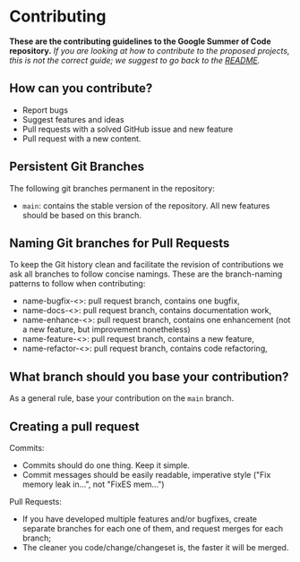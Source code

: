 # Contributing

**These are the contributing guidelines to the Google Summer of Code repository.** _If you are looking at how to contribute to the proposed projects, this is not the correct guide; we suggest to go back to the [README](/README.md)._

## How can you contribute?

* Report bugs
* Suggest features and ideas
* Pull requests with a solved GitHub issue and new feature
* Pull request with a new content.

## Persistent Git Branches

The following git branches permanent in the repository:

- `main`: contains the stable version of the repository. All new features should be based on this branch.
   
## Naming Git branches for Pull Requests

To keep the Git history clean and facilitate the revision of contributions we 
ask all branches to follow concise namings. These are the branch-naming patterns
to follow when contributing:

- name-bugfix-<>:        pull request branch, contains one bugfix,
- name-docs-<>:          pull request branch, contains documentation work,
- name-enhance-<>:       pull request branch, contains one enhancement (not a new feature, but improvement nonetheless)
- name-feature-<>:       pull request branch, contains a new feature,
- name-refactor-<>:      pull request branch, contains code refactoring,

## What branch should you base your contribution?

As a general rule, base your contribution on the `main` branch.

## Creating a pull request

Commits:
- Commits should do one thing. Keep it simple.
- Commit messages should be easily readable, imperative style ("Fix memory leak in...", not "FixES mem...")

Pull Requests:
- If you have developed multiple features and/or bugfixes, create separate
    branches for each one of them, and request merges for each branch;
- The cleaner you code/change/changeset is, the faster it will be merged.
